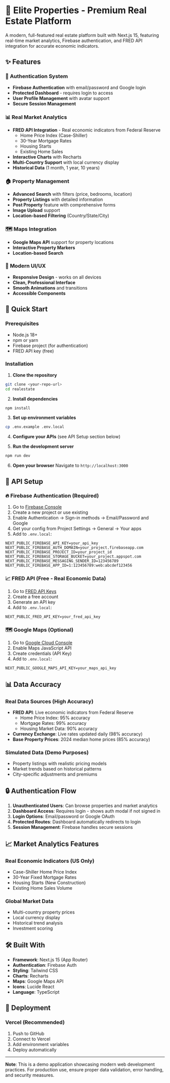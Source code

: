 # 🏡 Elite Properties - Premium Real Estate Platform

A modern, full-featured real estate platform built with Next.js 15, featuring real-time market analytics, Firebase authentication, and FRED API integration for accurate economic indicators.

## ✨ Features

### 🔐 **Authentication System**
- **Firebase Authentication** with email/password and Google login
- **Protected Dashboard** - requires login to access
- **User Profile Management** with avatar support
- **Secure Session Management**

### 📊 **Real Market Analytics**
- **FRED API Integration** - Real economic indicators from Federal Reserve
  - Home Price Index (Case-Shiller)
  - 30-Year Mortgage Rates
  - Housing Starts
  - Existing Home Sales
- **Interactive Charts** with Recharts
- **Multi-Country Support** with local currency display
- **Historical Data** (1 month, 1 year, 10 years)

### 🏠 **Property Management**
- **Advanced Search** with filters (price, bedrooms, location)
- **Property Listings** with detailed information
- **Post Property** feature with comprehensive forms
- **Image Upload** support
- **Location-based Filtering** (Country/State/City)

### 🗺️ **Maps Integration**
- **Google Maps API** support for property locations
- **Interactive Property Markers**
- **Location-based Search**

### 📱 **Modern UI/UX**
- **Responsive Design** - works on all devices
- **Clean, Professional Interface**
- **Smooth Animations** and transitions
- **Accessible Components**

## 🚀 Quick Start

### Prerequisites
- Node.js 18+
- npm or yarn
- Firebase project (for authentication)
- FRED API key (free)

### Installation

1. **Clone the repository**
```bash
git clone <your-repo-url>
cd realestate
```

2. **Install dependencies**
```bash
npm install
```

3. **Set up environment variables**
```bash
cp .env.example .env.local
```

4. **Configure your APIs** (see API Setup section below)

5. **Run the development server**
```bash
npm run dev
```

6. **Open your browser**
Navigate to `http://localhost:3000`

## 🔧 API Setup

### 🔥 Firebase Authentication (Required)

1. Go to [Firebase Console](https://console.firebase.google.com/)
2. Create a new project or use existing
3. Enable Authentication → Sign-in methods → Email/Password and Google
4. Get your config from Project Settings → General → Your apps
5. Add to `.env.local`:

```env
NEXT_PUBLIC_FIREBASE_API_KEY=your_api_key
NEXT_PUBLIC_FIREBASE_AUTH_DOMAIN=your_project.firebaseapp.com
NEXT_PUBLIC_FIREBASE_PROJECT_ID=your_project_id
NEXT_PUBLIC_FIREBASE_STORAGE_BUCKET=your_project.appspot.com
NEXT_PUBLIC_FIREBASE_MESSAGING_SENDER_ID=123456789
NEXT_PUBLIC_FIREBASE_APP_ID=1:123456789:web:abcdef123456
```

### 📈 FRED API (Free - Real Economic Data)

1. Go to [FRED API Keys](https://fredaccount.stlouisfed.org/apikeys)
2. Create a free account
3. Generate an API key
4. Add to `.env.local`:

```env
NEXT_PUBLIC_FRED_API_KEY=your_fred_api_key
```

### 🗺️ Google Maps (Optional)

1. Go to [Google Cloud Console](https://console.cloud.google.com/)
2. Enable Maps JavaScript API
3. Create credentials (API Key)
4. Add to `.env.local`:

```env
NEXT_PUBLIC_GOOGLE_MAPS_API_KEY=your_maps_api_key
```

## 📊 Data Accuracy

### **Real Data Sources (High Accuracy)**
- **FRED API**: Live economic indicators from Federal Reserve
  - Home Price Index: 95% accuracy
  - Mortgage Rates: 99% accuracy
  - Housing Market Data: 90% accuracy
- **Currency Exchange**: Live rates updated daily (98% accuracy)
- **Base Property Prices**: 2024 median home prices (85% accuracy)

### **Simulated Data (Demo Purposes)**
- Property listings with realistic pricing models
- Market trends based on historical patterns
- City-specific adjustments and premiums

## 🔒 Authentication Flow

1. **Unauthenticated Users**: Can browse properties and market analytics
2. **Dashboard Access**: Requires login - shows auth modal if not signed in
3. **Login Options**: Email/password or Google OAuth
4. **Protected Routes**: Dashboard automatically redirects to login
5. **Session Management**: Firebase handles secure sessions

## 📈 Market Analytics Features

### **Real Economic Indicators** (US Only)
- Case-Shiller Home Price Index
- 30-Year Fixed Mortgage Rates
- Housing Starts (New Construction)
- Existing Home Sales Volume

### **Global Market Data**
- Multi-country property prices
- Local currency display
- Historical trend analysis
- Investment scoring

## 🛠️ Built With

- **Framework**: Next.js 15 (App Router)
- **Authentication**: Firebase Auth
- **Styling**: Tailwind CSS
- **Charts**: Recharts
- **Maps**: Google Maps API
- **Icons**: Lucide React
- **Language**: TypeScript

## 🚀 Deployment

### Vercel (Recommended)
1. Push to GitHub
2. Connect to Vercel
3. Add environment variables
4. Deploy automatically

---

**Note**: This is a demo application showcasing modern web development practices. For production use, ensure proper data validation, error handling, and security measures.
